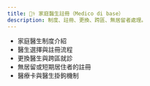 ```yaml
---
title: 🧑‍⚕️ 家庭醫生註冊（Medico di base）
description: 制度、註冊、更換、跨區、無居留者處理。
---
```


- 家庭醫生制度介紹
- 醫生選擇與註冊流程
- 更換醫生與跨區就診
- 無居留或短期居住者的註冊
- 醫療卡與醫生掛鉤機制
